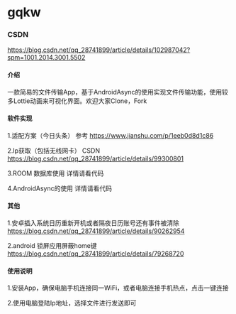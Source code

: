 ﻿# gqkw
### CSDN
 https://blog.csdn.net/qq_28741899/article/details/102987042?spm=1001.2014.3001.5502

#### 介绍
一款简易的文件传输App，基于AndroidAsync的使用实现文件传输功能，使用较多Lottie动画来可视化界面。欢迎大家Clone，Fork

#### 软件实现
1.适配方案（今日头条） 参考 https://www.jianshu.com/p/1eeb0d8d1c86

2.Ip获取（包括无线网卡） CSDN https://blog.csdn.net/qq_28741899/article/details/99300801

3.ROOM 数据库使用 详情请看代码

4.AndroidAsync的使用 详情请看代码


#### 其他
1.安卓插入系统日历重新开机或者隔夜日历账号还有事件被清除 https://blog.csdn.net/qq_28741899/article/details/90262954

2.android 锁屏应用屏蔽home键  https://blog.csdn.net/qq_28741899/article/details/79268720

#### 使用说明

1.安装App，确保电脑手机连接同一WiFi，或者电脑连接手机热点，点击一键连接

2.使用电脑登陆Ip地址，选择文件进行发送即可

